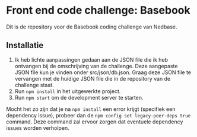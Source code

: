 # Front end code challenge: Basebook

Dit is de repository voor de Basebook coding challenge van Nedbase. 

## Installatie

1. Ik heb lichte aanpassingen gedaan aan de JSON file die ik heb ontvangen bij de omschrijving van de challenge. Deze aangepaste JSON file kun je vinden onder src/json/db.json. Graag deze JSON file te vervangen met de huidige JSON file die in de repository van de challenge staat.
2. Run `npm install` in het uitgewerkte project.
3. Run `npm start` om de development server te starten.

Mocht het zo zijn dat je na `npm install` een error krijgt (specifiek een dependency issue), probeer dan de `npm config set legacy-peer-deps true` command. Deze command zal ervoor zorgen dat eventuele dependency issues worden verholpen.
